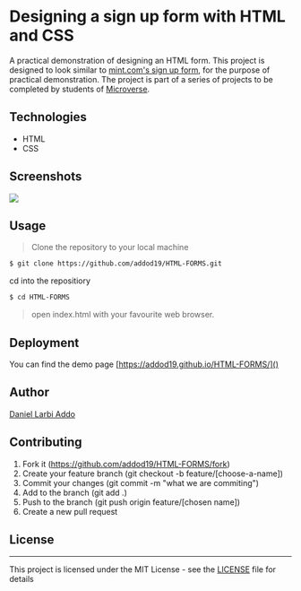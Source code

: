 # Designing a sign up form with HTML and CSS


A practical demonstration of designing an HTML form. This project is designed to look similar to [mint.com's sign up form](https://accounts.intuit.com/signup.html), for the purpose of practical demonstration. The project is part of a series of projects to be completed by students of [Microverse](https://www.microverse.org/ "The Global School for Remote Software Developers!").


## Technologies


- HTML
- CSS

## Screenshots

<img src="./assets/icons/fa">

## Usage


> Clone the repository to your local machine

```sh
$ git clone https://github.com/addod19/HTML-FORMS.git
```

cd into the repositiory

```sh
$ cd HTML-FORMS
```
> open index.html with your favourite web browser.

## Deployment


You can find the demo page [https://addod19.github.io/HTML-FORMS/]()

## Author

[Daniel Larbi Addo](www.github.com/addod19)

## Contributing 


1.  Fork it (https://github.com/addod19/HTML-FORMS/fork)
2.  Create your feature branch (git checkout -b feature/[choose-a-name])
3.  Commit your changes (git commit -m "what we are commiting")
4.  Add to the branch (git add .)
5.  Push to the branch (git push origin feature/[chosen name])
6.  Create a new pull request

## License
----

This project is licensed under the MIT License - see the [LICENSE](./LICENSE.md) file for details
